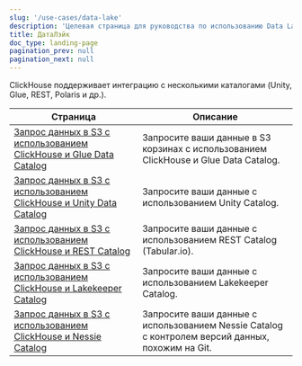 ```yaml
---
slug: '/use-cases/data-lake'
description: 'Целевая страница для руководства по использованию Data Lake'
title: ДатаЛэйк
doc_type: landing-page
pagination_prev: null
pagination_next: null
---
```

ClickHouse поддерживает интеграцию с несколькими каталогами (Unity, Glue, REST, Polaris и др.).

| Страница | Описание |
|-----|-----|
| [Запрос данных в S3 с использованием ClickHouse и Glue Data Catalog](/use-cases/data-lake/glue-catalog) | Запросите ваши данные в S3 корзинах с использованием ClickHouse и Glue Data Catalog. |
| [Запрос данных в S3 с использованием ClickHouse и Unity Data Catalog](/use-cases/data-lake/unity-catalog) | Запросите ваши данные с использованием Unity Catalog. |
| [Запрос данных в S3 с использованием ClickHouse и REST Catalog](/use-cases/data-lake/rest-catalog) | Запросите ваши данные с использованием REST Catalog (Tabular.io). |
| [Запрос данных в S3 с использованием ClickHouse и Lakekeeper Catalog](/use-cases/data-lake/lakekeeper-catalog) | Запросите ваши данные с использованием Lakekeeper Catalog. |
| [Запрос данных в S3 с использованием ClickHouse и Nessie Catalog](/use-cases/data-lake/nessie-catalog) | Запросите ваши данные с использованием Nessie Catalog с контролем версий данных, похожим на Git. |